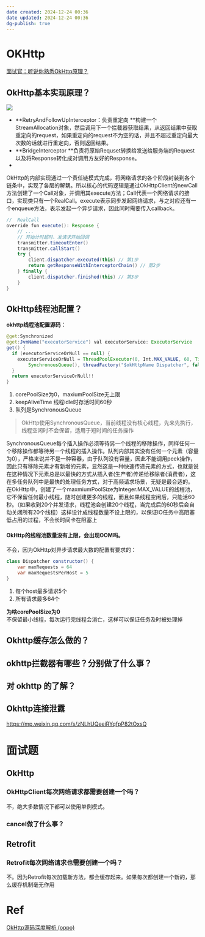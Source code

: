 ```yaml
---
date created: 2024-12-24 00:36
date updated: 2024-12-24 00:36
dg-publish: true
---
```


# OKHttp

[面试官：听说你熟悉OkHttp原理？](https://juejin.cn/post/6844904087788453896)

## OkHttp基本实现原理？

![](https://cdn.nlark.com/yuque/0/2023/webp/694278/1676444222326-710a64ad-7209-4784-9f64-91c45e8f9f5c.webp#averageHue=%23f5f5f5&clientId=u3a49ed1d-0216-4&from=paste&id=uad524b72&originHeight=813&originWidth=461&originalType=url&ratio=1.5&rotation=0&showTitle=false&status=done&style=none&taskId=ucfde9d34-c5b9-4902-a2f0-8a1281c5bfc&title=)

- **RetryAndFollowUpInterceptor：负责重定向 **构建一个StreamAllocation对象，然后调用下一个拦截器获取结果，从返回结果中获取重定向的request，如果重定向的request不为空的话，并且不超过重定向最大次数的话就进行重定向，否则返回结果。
- **BridgeInterceptor **负责将原始Requset转换给发送给服务端的Request以及将Response转化成对调用方友好的Response。
- <br />

OkHttp的内部实现通过一个责任链模式完成，将网络请求的各个阶段封装到各个链条中，实现了各层的解耦。所以核心的代码逻辑是通过OkHttpClient的newCall方法创建了一个Call对象，并调用其execute方法；Call代表一个网络请求的接口，实现类只有一个RealCall。execute表示同步发起网络请求，与之对应还有一个enqueue方法，表示发起一个异步请求，因此同时需要传入callback。

```java
//  RealCall 
override fun execute(): Response {     
    // ...     
    // 开始计时超时、发请求开始回调     
    transmitter.timeoutEnter()     
    transmitter.callStart()    
    try {      
        client.dispatcher.executed(this) // 第1步       
        return getResponseWithInterceptorChain() // 第2步    
    } finally {      
        client.dispatcher.finished(this) // 第3步     
    }	
} 
```

## OkHttp线程池配置？

**okhttp线程池配置源码：**

```java
@get:Synchronized
@get:JvmName("executorService") val executorService: ExecutorService
get() {
  if (executorServiceOrNull == null) {
    executorServiceOrNull = ThreadPoolExecutor(0, Int.MAX_VALUE, 60, TimeUnit.SECONDS,
        SynchronousQueue(), threadFactory("$okHttpName Dispatcher", false))
  }
  return executorServiceOrNull!!
}
```

1. corePoolSize为0，maxiumPoolSize无上限
2. keepAliveTime 线程idle时存活时间60秒
3. 队列是SynchronousQueue

> OkHttp使用SynchronousQueue，当前线程没有核心线程，先来先执行，线程空闲时不会保留，适用于短时间的任务操作

SynchronousQueue每个插入操作必须等待另一个线程的移除操作，同样任何一个移除操作都等待另一个线程的插入操作。队列内部其实没有任何一个元素（容量为0），严格来说并不是一种容器，由于队列没有容量，因此不能调用peek操作，因此只有移除元素才有新增的元素，显然这是一种快速传递元素的方式，也就是说在这种情况下元素总是以最快的方式从插入者(生产者)传递给移除者(消费者)，这在多任务队列中是最快的处理任务方式，对于高频请求场景，无疑是最合适的。<br />在OkHttp中，创建了一个maxmiumPoolSize为Integer.MAX_VALUE的线程池，它不保留任何最小线程，随时创建更多的线程，而且如果线程空闲后，只能活60秒。（如果收到20个并发请求，线程池会创建20个线程，当完成后的60秒后会自动关闭所有20个线程）这样设计成线程数量不设上限的，以保证IO任务中高阻塞低占用的过程，不会长时间卡在阻塞上

#### OkHttp的线程池数量没有上限，会出现OOM吗。

不会，因为OkHttp对异步请求最大数的配置有要求的：

```java
class Dispatcher constructor() {
	var maxRequests = 64
	var maxRequestsPerHost = 5
}
```

1. 每个host最多请求5个
2. 所有请求最多64个

**为啥corePoolSize为0**<br />不保留最小线程，每次运行完线程会消亡，这样可以保证任务及时被处理掉

## Okhttp缓存怎么做的？

## okhttp拦截器有哪些？分别做了什么事？

## 对 okhttp 的了解？

## Okhttp连接泄露

<https://mp.weixin.qq.com/s/zNLhUQeeiRYqfpP82tOxsQ>

# 面试题

## OkHttp

### OkHttpClient每次网络请求都需要创建一个吗？

不，绝大多数情况下都可以使用单例模式。

### cancel做了什么事？

## Retrofit

### Retrofit每次网络请求也需要创建一个吗？

不。因为Retrofit每次加载新方法，都会缓存起来。如果每次都创建一个新的，那么缓存机制毫无作用

# Ref

[OkHttp源码深度解析 (oppo)](https://juejin.cn/post/6844904102669844493)
